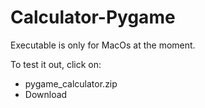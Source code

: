 # Calculator-Pygame
Executable is only for MacOs at the moment.  

To test it out, click on: 
- pygame_calculator.zip  
- Download
